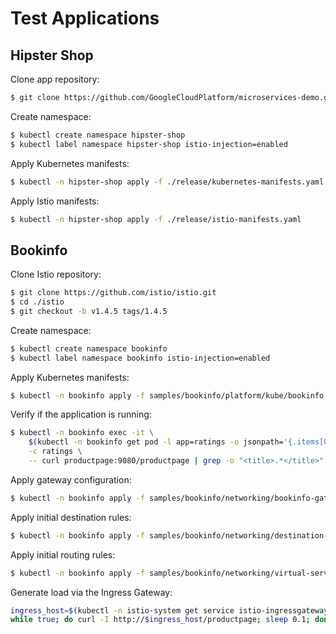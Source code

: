 # Test Applications

## Hipster Shop

Clone app repository:

```bash
$ git clone https://github.com/GoogleCloudPlatform/microservices-demo.git
```

Create namespace:

```bash
$ kubectl create namespace hipster-shop
$ kubectl label namespace hipster-shop istio-injection=enabled
```

Apply Kubernetes manifests:

```bash
$ kubectl -n hipster-shop apply -f ./release/kubernetes-manifests.yaml
```

Apply Istio manifests:

```bash
$ kubectl -n hipster-shop apply -f ./release/istio-manifests.yaml
```

## Bookinfo

Clone Istio repository:

```bash
$ git clone https://github.com/istio/istio.git
$ cd ./istio
$ git checkout -b v1.4.5 tags/1.4.5
```

Create namespace:

```bash
$ kubectl create namespace bookinfo
$ kubectl label namespace bookinfo istio-injection=enabled
```

Apply Kubernetes manifests:

```bash
$ kubectl -n bookinfo apply -f samples/bookinfo/platform/kube/bookinfo.yaml
```

Verify if the application is running:

```bash
$ kubectl -n bookinfo exec -it \
    $(kubectl -n bookinfo get pod -l app=ratings -o jsonpath='{.items[0].metadata.name}') \
    -c ratings \
    -- curl productpage:9080/productpage | grep -o "<title>.*</title>"
```

Apply gateway configuration:

```bash
$ kubectl -n bookinfo apply -f samples/bookinfo/networking/bookinfo-gateway.yaml
```

Apply initial destination rules:

```bash
$ kubectl -n bookinfo apply -f samples/bookinfo/networking/destination-rule-all.yaml
```

Apply initial routing rules:

```bash
$ kubectl -n bookinfo apply -f samples/bookinfo/networking/virtual-service-all-v1.yaml
```

Generate load via the Ingress Gateway:

```bash
ingress_host=$(kubectl -n istio-system get service istio-ingressgateway -o jsonpath='{.spec.clusterIP}')
while true; do curl -I http://$ingress_host/productpage; sleep 0.1; done
```

